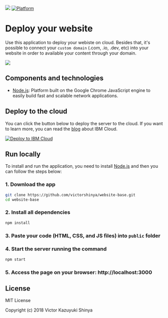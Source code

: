 [![](https://img.shields.io/badge/IBM%20Cloud-powered-blue.svg)](https://cloud.ibm.com)
[![Platform](https://img.shields.io/badge/platform-nodejs-lightgrey.svg?style=flat)](https://developer.ibm.com/?s=nodejs/)

# Deploy your website

Use this application to deploy your webiste on cloud. Besides that, it's possible to connect your `custom domain` (.com, .io, .dev, etc) into your website in order to available your content through your domain.

![](https://github.com/victorshinya/website-base/blob/master/doc/source/images/architecture.jpg)

## Components and technologies

* [Node.js](https://developer.ibm.com/?s=nodejs): Platform built on the Google Chrome JavaScript engine to easily build fast and scalable network applications.

## Deploy to the cloud

You can click the button below to deploy the server to the cloud. If you want to learn more, you can read the [blog](https://medium.com/ibmdeveloperbr/o-que-e-a-ibm-cloud-e-como-subir-a-sua-primeira-aplicacao-na-nuvem-41bfd260a2b7) about IBM Cloud.

[![Deploy to IBM Cloud](https://cloud.ibm.com/devops/setup/deploy/button.png)](https://cloud.ibm.com/devops/setup/deploy?repository=https://github.com/victorshinya/website-base)

## Run locally

To install and run the application, you need to install [Node.js](https://nodejs.org) and then you can follow the steps below:

### 1. Download the app

```sh
git clone https://github.com/victorshinya/website-base.git
cd website-base
```

### 2. Install all dependencies

```sh
npm install
```

### 3. Paste your code (HTML, CSS, and JS files) into `public` folder

### 4. Start the server running the command

```sh
npm start
```

### 5. Access the page on your browser: http://localhost:3000

## License

MIT License

Copyright (c) 2018 Victor Kazuyuki Shinya
